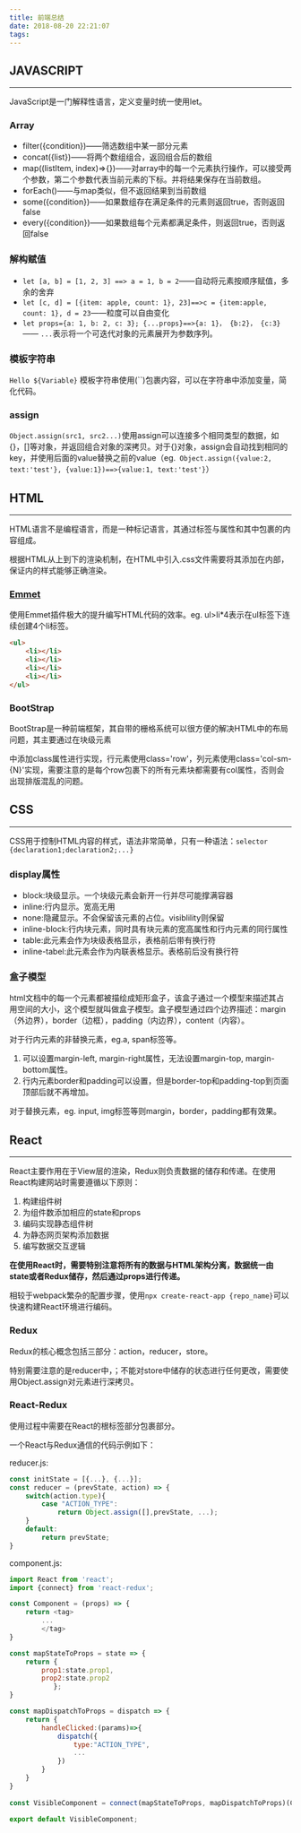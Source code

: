 ```yaml
---
title: 前端总结
date: 2018-08-20 22:21:07
tags:
---
```


## JAVASCRIPT

------

JavaScript是一门解释性语言，定义变量时统一使用let。

### Array

- filter({condition})——筛选数组中某一部分元素
- concat({list})——将两个数组组合，返回组合后的数组
- map((listItem, index)=>{})——对array中的每一个元素执行操作，可以接受两个参数，第二个参数代表当前元素的下标。并将结果保存在当前数组。
- forEach()——与map类似，但不返回结果到当前数组
- some({condition})——如果数组存在满足条件的元素则返回true，否则返回false
- every({condition})——如果数组每个元素都满足条件，则返回true，否则返回false

<!-- more -->

### 解构赋值

- `let [a, b] = [1, 2, 3] ==> a = 1, b = 2`——自动将元素按顺序赋值，多余的舍弃
- `let [c, d] = [{item: apple, count: 1}, 23]==>c = {item:apple, count: 1}, d = 23`——粒度可以自由变化
- `let props={a: 1, b: 2, c: 3}; {...props}==>{a: 1}， {b:2}， {c:3}`—— `...`表示将一个可迭代对象的元素展开为参数序列。

### 模板字符串

``Hello ${Variable}`` 模板字符串使用(``)包裹内容，可以在字符串中添加变量，简化代码。

### assign

`Object.assign(src1, src2...)`使用assign可以连接多个相同类型的数据，如{}，[]等对象，并返回组合对象的深拷贝。对于{}对象，assign会自动找到相同的key，并使用后面的value替换之前的value（eg.` Object.assign({value:2, text:'test'}, {value:1})==>{value:1, text:'test'}`）

## HTML

------

HTML语言不是编程语言，而是一种标记语言，其通过标签<tag></tag>与属性和其中包裹的内容组成。

根据HTML从上到下的渲染机制，在HTML中引入.css文件需要将其添加在<head></head>内部，保证<body></body>内的样式能够正确渲染。

### [Emmet]( <https://docs.emmet.io/cheat-sheet/> )

使用Emmet插件极大的提升编写HTML代码的效率。eg. ul>li*4表示在ul标签下连续创建4个li标签。

```html
<ul>
	<li></li>
	<li></li>
	<li></li>
	<li></li>
</ul>
```

### BootStrap

BootStrap是一种前端框架，其自带的栅格系统可以很方便的解决HTML中的布局问题，其主要通过在块级元素<div>中添加class属性进行实现，行元素使用class='row'，列元素使用class='col-sm-{N}'实现，需要注意的是每个row包裹下的所有元素块都需要有col属性，否则会出现排版混乱的问题。

## CSS

------

CSS用于控制HTML内容的样式，语法非常简单，只有一种语法：`selector {declaration1;declaration2;...}`

### display属性

- block:块级显示。一个块级元素会新开一行并尽可能撑满容器
- inline:行内显示。宽高无用
- none:隐藏显示。不会保留该元素的占位。visiblility则保留
- inline-block:行内块元素，同时具有块元素的宽高属性和行内元素的同行属性
- table:此元素会作为块级表格显示，表格前后带有换行符
- inline-tabel:此元素会作为内联表格显示。表格前后没有换行符

### 盒子模型

html文档中的每一个元素都被描绘成矩形盒子，该盒子通过一个模型来描述其占用空间的大小，这个模型就叫做盒子模型。盒子模型通过四个边界描述：margin（外边界），border（边框），padding（内边界），content（内容）。

对于行内元素的非替换元素，eg.a, span标签等。

1. 可以设置margin-left, margin-right属性，无法设置margin-top, margin-bottom属性。
2. 行内元素border和padding可以设置，但是border-top和padding-top到页面顶部后就不再增加。

对于替换元素，eg. input, img标签等则margin，border，padding都有效果。

## React

------

React主要作用在于View层的渲染，Redux则负责数据的储存和传递。在使用React构建网站时需要遵循以下原则：

1. 构建组件树
2. 为组件数添加相应的state和props
3. 编码实现静态组件树
4. 为静态网页架构添加数据
5. 编写数据交互逻辑

**在使用React时，需要特别注意将所有的数据与HTML架构分离，数据统一由state或者Redux储存，然后通过props进行传递。**

相较于webpack繁杂的配置步骤，使用`npx create-react-app {repo_name}`可以快速构建React环境进行编码。

### Redux

Redux的核心概念包括三部分：action，reducer，store。

特别需要注意的是reducer中，；不能对store中储存的状态进行任何更改，需要使用Object.assign对元素进行深拷贝。

### React-Redux

使用过程中需要在React的根标签部分包裹<Provider store={store}></Provider>部分。

一个React与Redux通信的代码示例如下：

reducer.js:

```js
const initState = [{...}, {...}];
const reducer = (prevState, action) => {
    switch(action.type){
        case "ACTION_TYPE":
        	return Object.assign([],prevState, ...);
    }
    default:
    	return prevState;
}
```

component.js:

```js
import React from 'react';
import {connect} from 'react-redux';

const Component = (props) => {
    return <tag>
        ...
        </tag>
}

const mapStateToProps = state => {
    return {
        prop1:state.prop1,
        prop2:state.prop2
           };
}

const mapDispatchToProps = dispatch => {
    return {
        handleClicked:(params)=>{
            dispatch({
                type:"ACTION_TYPE",
                ...
            })
        }
    }
}
                     
const VisibleComponent = connect(mapStateToProps, mapDispatchToProps)(Component)
            
export default VisibleComponent;       
```

